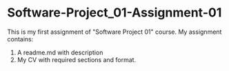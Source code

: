 # Software-Project_01-Assignment-01

This is my first assignment of "Software Project 01" course.
My assignment contains:
1. A readme.md with description
2. My CV with required sections and format.
